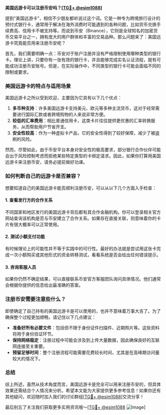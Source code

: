 **美国远游卡可以注册币安吗？[[TG💪+ @esim1088](https://t.me/s/esim1088)]**

提到“美国远游卡”，相信不少朋友都听说过这个词。它是一种专为跨境旅行设计的预付式银行卡，通常用于解决在海外消费时可能遇到的各种问题，比如货币兑换手续费高、信用卡不被支持等。而说到币安（Binance），它则是全球知名的加密货币交易平台之一，拥有庞大的用户群体和丰富的交易品种。那么问题来了：美国远游卡究竟能否用来注册币安呢？

首先，我们需要明确一点：币安对于账户注册并没有严格限制使用哪种类型的银行卡。理论上讲，只要你有一张有效的银行卡，并且能够完成实名认证流程，就有可能成功注册币安账号。但是，在实际操作中，不同类型的银行卡可能会面临不同的限制或要求。

### 美国远游卡的特点与适用场景

美国远游卡之所以受到欢迎，主要因为它具有以下几个优点：

1. **多币种支持**：许多美国远游卡支持美元、欧元等多种主流货币，这对于经常需要进行国际汇款或者跨境购物的人来说非常方便。
2. **较低的汇率费用**：相比普通信用卡，这类卡片往往提供更优惠的汇率转换服务，从而帮助用户节省开支。
3. **安全性较高**：作为一种虚拟卡产品，它的安全性得到了较好保障，减少了被盗刷的风险。

然而，尽管如此，由于币安平台本身对安全性的极高要求，部分银行合作伙伴可能会出于风险控制考虑而拒绝某些特定类型的卡绑定请求。因此，如果你打算用美国远游卡来注册币安，请务必提前做好功课。

### 如何判断自己的远游卡是否兼容？

想要知道自己的美国远游卡能否顺利注册币安，可以从以下几个方面入手检查：

#### 1. 查看发行方的合作关系
不同国家和地区发行的美国远游卡背后都有其合作金融机构。你可以登录相关官方网站查询该机构是否与币安建立了合作关系。如果存在直接关联，则意味着你的卡片有很大概率可以正常使用。

#### 2. 测试小额支付功能
有时候理论上的可能性并不等于实践中的可行性。最好的办法就是尝试用这张卡完成一次小额购买或其他形式的资金转移测试，看看系统是否会给出任何错误提示。

#### 3. 咨询客服人员
如果你仍然不确定结果，可以直接联系币安官方客服团队询问具体情况。他们通常会根据你提供的信息给出最准确的答案。

### 注册币安需要注意些什么？

即使确定了自己持有的美国远游卡是可以使用的，也并不意味着万事大吉了。为了确保整个过程更加顺畅，请记住以下几点建议：

- **准备好所有必要文件**：包括但不限于身份证件扫描件、近期照片等。这些资料将用于身份验证环节。
- **保持网络稳定**：注册过程中可能会涉及到上传大量数据，因此确保良好的互联网连接至关重要。
- **预留足够时间**：整个注册流程可能需要花费较长时间，尤其是在高峰期访问量较大的情况下。

### 总结

综上所述，虽然从技术角度而言，美国远游卡是完全可以用来注册币安的，但具体效果还需结合个人情况来分析。希望本文能为大家提供更多参考信息！如果你还有其他疑问，欢迎随时加入我们的讨论群组[[TG💪+ @esim1088](https://t.me/s/esim1088)]交流分享！

最后别忘了关注我们获取更多实用资讯哦～[[TG💪+ @esim1088](https://t.me/s/esim1088) ![Image](https://i.postimg.cc/4NQfJmqS/Snipaste-2025-05-13-00-14-12.png)]